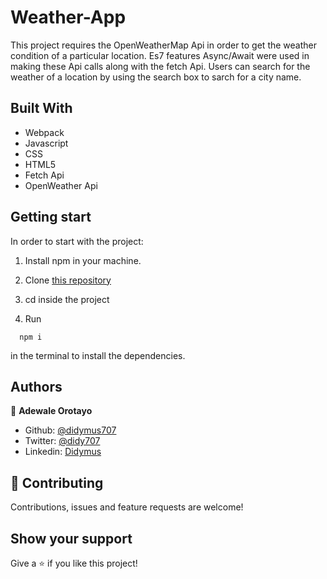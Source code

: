 # Weather-App #

This project requires the OpenWeatherMap Api in order to get the weather condition of a particular location. Es7 features Async/Await were used in making these Api calls along with the fetch Api. Users can search for the weather of a location by using the search box to sarch for a city name.

<!-- ## Live Preview -->

## Built With

- Webpack
- Javascript
- CSS
- HTML5
- Fetch Api
- OpenWeather Api

## Getting start

In order to start with the project:

1. Install npm in your machine.
2. Clone [this repository](https://github.com/didymus707/Weather-App)
3. cd inside the project

4. Run
```
  npm i
```
in the terminal to install the dependencies.


## Authors

👤 **Adewale Orotayo**

- Github: [@didymus707](https://github.com/didymus707)
- Twitter: [@didy707](https://twitter.com/didy707)
- Linkedin: [Didymus](https://www.linkedin.com/in/adewale-thomas-orotayo/)


## 🤝 Contributing

Contributions, issues and feature requests are welcome!

## Show your support

Give a ⭐️ if you like this project!
